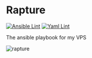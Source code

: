 # Rapture

[![Ansible Lint](https://github.com/port19x/rapture/actions/workflows/ansible-lint.yml/badge.svg)](https://github.com/port19x/rapture/actions/workflows/ansible-lint.yml)
[![Yaml Lint](https://github.com/port19x/rapture/actions/workflows/yaml-lint.yml/badge.svg)](https://github.com/port19x/rapture/actions/workflows/yaml-lint.yml)

The ansible playbook for my VPS

![rapture](https://user-images.githubusercontent.com/82055622/222363828-ae515989-8f6c-47b4-824d-4a17d25933bf.jpg)
